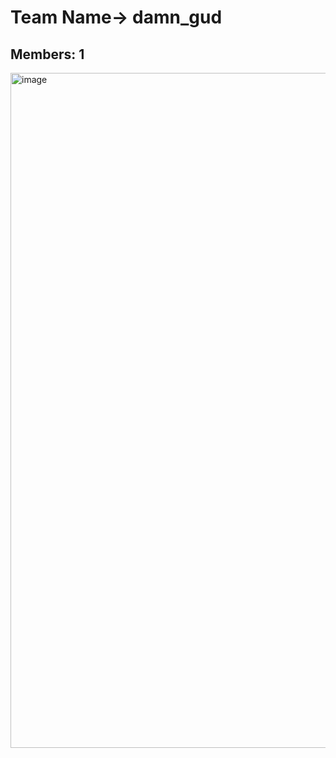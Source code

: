 # Team Name-> damn_gud

## Members: 1

<img width="1080" alt="image" src="https://user-images.githubusercontent.com/100402656/220616759-1a9cee05-dbe8-474d-a28d-94e139cc1358.png">
